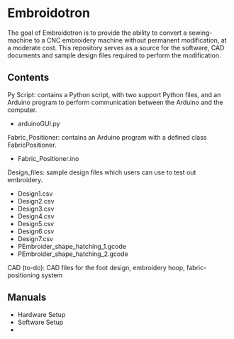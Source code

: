 # Embroidotron

The goal of Embroidotron is to provide the ability to convert a sewing-machine to a CNC embroidery machine without permanent modification, at a moderate cost.
This repository serves as a source for the software, CAD documents and sample design files required to perform the modification.


## Contents
Py Script: contains a Python script, with two support Python files, and an Arduino program to perform communication between the Arduino and the computer.
* arduinoGUI.py

Fabric_Positioner: contains an Arduino program with a defined class FabricPositioner.
* Fabric_Positioner.ino

Design_files: sample design files which users can use to test out embroidery.
* Design1.csv
* Design2.csv
* Design3.csv
* Design4.csv
* Design5.csv
* Design6.csv
* Design7.csv
* PEmbroider_shape_hatching_1.gcode
* PEmbroider_shape_hatching_2.gcode

CAD (to-do): CAD files for the foot design, embroidery hoop, fabric-positioning system

## Manuals

* Hardware Setup
* Software Setup
* 
